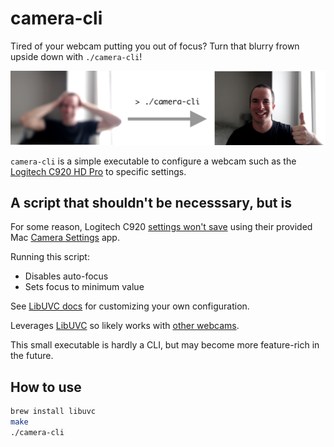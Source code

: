 # camera-cli

Tired of your webcam putting you out of focus? Turn that blurry frown upside down with `./camera-cli`!

![Before and after](img/readme.png?raw=true "Before and after")

`camera-cli` is a simple executable to configure a webcam such as the [Logitech C920 HD Pro](https://www.logitech.com/en-us/products/webcams/c920-pro-hd-webcam.960-000764.html) to specific settings.

## A script that shouldn't be necesssary, but is

For some reason, Logitech C920 [settings won't save](https://www.reddit.com/r/Twitch/comments/b5uw68/c920_settings_wont_save/) using their provided Mac [Camera Settings](https://support.logi.com/hc/en-us/articles/360024849133--Downloads-HD-Pro-Webcam-C920) app.

Running this script:
- Disables auto-focus
- Sets focus to minimum value

See [LibUVC docs](https://ken.tossell.net/libuvc/doc/) for customizing your own configuration.

Leverages [LibUVC](https://github.com/libuvc/libuvc) so likely works with [other webcams](https://en.wikipedia.org/wiki/List_of_USB_video_class_devices).

This small executable is hardly a CLI, but may become more feature-rich in the future.

## How to use

```bash
brew install libuvc
make
./camera-cli
```
 
